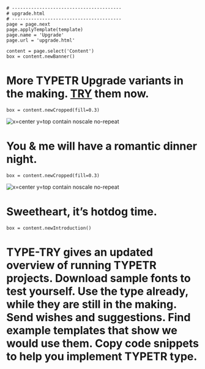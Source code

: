 ~~~
# ----------------------------------------
# upgrade.html
# ----------------------------------------
page = page.next
page.applyTemplate(template)  
page.name = 'Upgrade'
page.url = 'upgrade.html'

content = page.select('Content')
box = content.newBanner()
~~~
# More TYPETR Upgrade variants in the making. [TRY](downloads/Upgrade_Try.zip) them now.

~~~
box = content.newCropped(fill=0.3)
~~~
![x=center y=top contain noscale no-repeat](images/IMG_4664.JPG)

# You & me will have a romantic dinner night.

~~~
box = content.newCropped(fill=0.3)
~~~
![x=center y=top contain noscale no-repeat](images/IMG_4609.JPG)

# Sweetheart, it’s hotdog time.

~~~
box = content.newIntroduction()
~~~

# TYPE-TRY gives an updated overview of running TYPETR projects. Download sample fonts to test yourself. Use the type already, while they are still in the making. Send wishes and suggestions. Find example templates that show we would use them. Copy code snippets to help you implement TYPETR type. 


